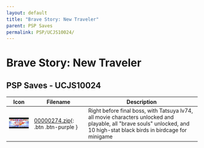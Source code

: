 ```yaml
---
layout: default
title: "Brave Story: New Traveler"
parent: PSP Saves
permalink: PSP/UCJS10024/
---
```

# Brave Story: New Traveler

## PSP Saves - UCJS10024

| Icon | Filename | Description |
|------|----------|-------------|
| ![Brave Story: New Traveler](ICON0.PNG) | [00000274.zip](00000274.zip){: .btn .btn-purple } | Right before final boss, with Tatsuya lv74, all movie characters unlocked and playable, all "brave souls" unlocked, and 10 high-stat black birds in birdcage for minigame |
